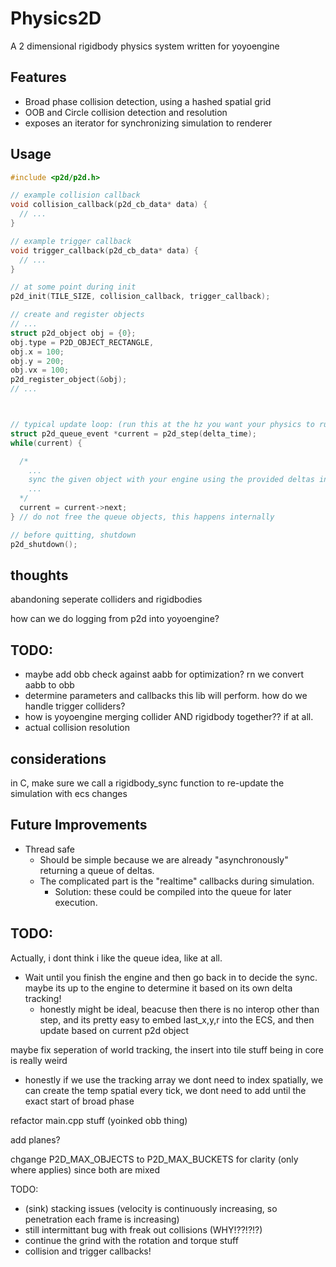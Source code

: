 # Physics2D

A 2 dimensional rigidbody physics system written for yoyoengine

## Features

- Broad phase collision detection, using a hashed spatial grid
- OOB and Circle collision detection and resolution
- exposes an iterator for synchronizing simulation to renderer

## Usage

```c
#include <p2d/p2d.h>

// example collision callback
void collision_callback(p2d_cb_data* data) {
  // ...
}

// example trigger callback
void trigger_callback(p2d_cb_data* data) {
  // ...
}

// at some point during init
p2d_init(TILE_SIZE, collision_callback, trigger_callback);

// create and register objects
// ...
struct p2d_object obj = {0};
obj.type = P2D_OBJECT_RECTANGLE,
obj.x = 100;
obj.y = 200;
obj.vx = 100;
p2d_register_object(&obj);
// ...



// typical update loop: (run this at the hz you want your physics to run at)
struct p2d_queue_event *current = p2d_step(delta_time);
while(current) {

  /*
    ...
    sync the given object with your engine using the provided deltas in the callback
    ...
  */
  current = current->next;
} // do not free the queue objects, this happens internally

// before quitting, shutdown
p2d_shutdown();
```

## thoughts

abandoning seperate colliders and rigidbodies

how can we do logging from p2d into yoyoengine?

## TODO:

- maybe add obb check against aabb for optimization? rn we convert aabb to obb
- determine parameters and callbacks this lib will perform. how do we handle trigger colliders?
- how is yoyoengine merging collider AND rigidbody together?? if at all.
- actual collision resolution

## considerations

in C, make sure we call a rigidbody_sync function to re-update the simulation with ecs changes

## Future Improvements

- Thread safe
  - Should be simple because we are already "asynchronously" returning a queue of deltas.
  - The complicated part is the "realtime" callbacks during simulation.
    - Solution: these could be compiled into the queue for later execution.

## TODO:

Actually, i dont think i like the queue idea, like at all.

- Wait until you finish the engine and then go back in to decide the sync. maybe its up to the engine to determine it based on its own delta tracking!
  - honestly might be ideal, beacuse then there is no interop other than step, and its pretty easy to embed last_x,y,r into the ECS, and then update based on current p2d object 

maybe fix seperation of world tracking, the insert into tile stuff being in core is really weird

- honestly if we use the tracking array we dont need to index spatially, we can create the temp spatial every tick, we dont need to add until the exact start of broad phase

refactor main.cpp stuff (yoinked obb thing)

add planes?

chgange P2D_MAX_OBJECTS to P2D_MAX_BUCKETS for clarity (only where applies) since both are mixed

TODO:
- (sink) stacking issues (velocity is continuously increasing, so penetration each frame is increasing)
- still intermittant bug with freak out collisions (WHY!??!?!?)
- continue the grind with the rotation and torque stuff
- collision and trigger callbacks!

